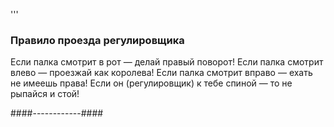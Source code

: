 '''
### Правило проезда регулировщика
Если палка смотрит в рот — делай правый поворот!
Если палка смотрит влево — проезжай как королева!
Если палка смотрит вправо — ехать не имеешь права!
Если он (регулировщик) к тебе спиной — то не рыпайся и стой!

####------------####


```

